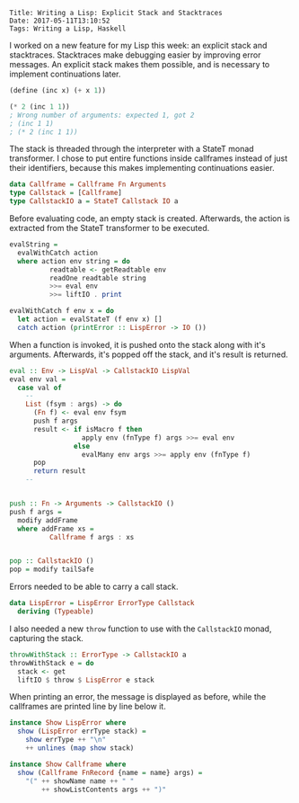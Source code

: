     Title: Writing a Lisp: Explicit Stack and Stacktraces
    Date: 2017-05-11T13:10:52
    Tags: Writing a Lisp, Haskell

I worked on a new feature for my Lisp this week: an explicit stack and stacktraces.
Stacktraces make debugging easier by improving error messages.
An explicit stack makes them possible, and is necessary to implement continuations later.


<!-- more -->
```scheme
(define (inc x) (+ x 1))

(* 2 (inc 1 1))
; Wrong number of arguments: expected 1, got 2
; (inc 1 1)
; (* 2 (inc 1 1))
```
    
The stack is threaded through the interpreter with a StateT monad transformer.
I chose to put entire functions inside callframes instead of just their identifiers, because this makes implementing continuations easier.

```haskell
data Callframe = Callframe Fn Arguments
type Callstack = [Callframe]
type CallstackIO a = StateT Callstack IO a
```

Before evaluating code, an empty stack is created.
Afterwards, the action is extracted from the StateT transformer to be executed. 

```haskell
evalString =
  evalWithCatch action
  where action env string = do
          readtable <- getReadtable env
          readOne readtable string 
          >>= eval env 
          >>= liftIO . print

evalWithCatch f env x = do
  let action = evalStateT (f env x) []
  catch action (printError :: LispError -> IO ())
```

When a function is invoked, it is pushed onto the stack along with it's arguments.
Afterwards, it's popped off the stack, and it's result is returned.

```haskell
eval :: Env -> LispVal -> CallstackIO LispVal
eval env val =
  case val of
    --
    List (fsym : args) -> do
      (Fn f) <- eval env fsym
      push f args
      result <- if isMacro f then
                  apply env (fnType f) args >>= eval env
                else
                  evalMany env args >>= apply env (fnType f)
      pop
      return result
    --


push :: Fn -> Arguments -> CallstackIO ()
push f args =
  modify addFrame
  where addFrame xs =
          Callframe f args : xs


pop :: CallstackIO ()
pop = modify tailSafe
```

Errors needed to be able to carry a call stack.

```haskell
data LispError = LispError ErrorType Callstack
  deriving (Typeable)
```

I also needed a new `throw` function to use with the `CallstackIO` monad, capturing the stack. 

```haskell
throwWithStack :: ErrorType -> CallstackIO a
throwWithStack e = do
  stack <- get
  liftIO $ throw $ LispError e stack
```

When printing an error, the message is displayed as before, while the callframes are printed line by line below it.

```haskell
instance Show LispError where
  show (LispError errType stack) =
    show errType ++ "\n" 
    ++ unlines (map show stack)

instance Show Callframe where
  show (Callframe FnRecord {name = name} args) =
    "(" ++ showName name ++ " " 
        ++ showListContents args ++ ")"
```
